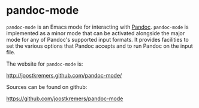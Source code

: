 # pandoc-mode

`pandoc-mode` is an Emacs mode for interacting with
[Pandoc](http://johnmacfarlane.net/pandoc/). `pandoc-mode` is implemented
as a minor mode that can be activated alongside the major mode for any of
Pandoc's supported input formats. It provides facilities to set the various
options that Pandoc accepts and to run Pandoc on the input file.

The website for `pandoc-mode` is:

<http://joostkremers.github.com/pandoc-mode/>

Sources can be found on github:

<https://github.com/joostkremers/pandoc-mode>
